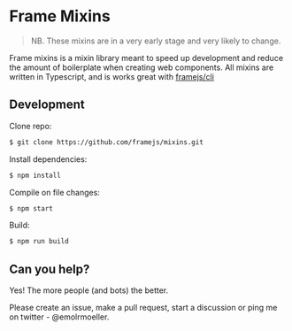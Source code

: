 # Frame Mixins

> NB. These mixins are in a very early stage and very likely to change.

Frame mixins is a mixin library meant to speed up development and reduce the amount of boilerplate when creating web components. All mixins are written in Typescript, and is works great with [framejs/cli](https://github.com/framejs/cli)

## Development

Clone repo:

```sh
$ git clone https://github.com/framejs/mixins.git
```

Install dependencies:

```sh
$ npm install
```

Compile on file changes:

```sh
$ npm start
```

Build:

```sh
$ npm run build
```

## Can you help?
Yes! The more people (and bots) the better.

Please create an issue, make a pull request, start a discussion or ping me on twitter - @emolrmoeller.
